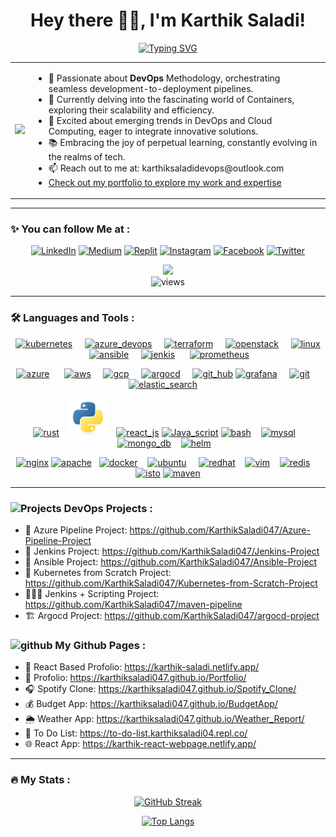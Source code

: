 <div align="center">

#  Hey there 🙋‍♂️, I'm **Karthik Saladi**! 
<p align="center">
    <a href="https://git.io/typing-svg"><img src="https://readme-typing-svg.demolab.com?font=Fira+Code&pause=1000&color=F72296&random=false&width=435&lines=%F0%9F%91%8B+Welcome+to+my+GitHub+Profile;Explore+the+World+of+Cloud+%26+DevOps" alt="Typing SVG" /></a></p>

<table>
  <tr>
    <td><img src="https://github.com/KarthikSaladi047/KarthikSaladi047/assets/105864615/57096ec8-61fe-4d01-8b35-7036bd9c455e" style="width: 100%;"></td>
    <td>
      <ul>
        <li>👀 Passionate about <b>DevOps</b> Methodology, orchestrating seamless development-to-deployment pipelines.</li>
        <li>🌱 Currently delving into the fascinating world of Containers, exploring their scalability and efficiency.</li>
        <li>💞️ Excited about emerging trends in DevOps and Cloud Computing, eager to integrate innovative solutions.</li>
        <li>📚 Embracing the joy of perpetual learning, constantly evolving in the realms of tech.</li>
        <li>📫 Reach out to me at: <a>karthiksaladidevops@outlook.com</a></li>
        <li><a href="https://karthik-saladi.netlify.app/">Check out my portfolio to explore my work and expertise</a></li>
      </ul>
    </td>
  </tr>
</table>


<!---
- 👀 Passionate about **DevOps** Methodology, orchestrating seamless development-to-deployment pipelines.
- 🌱 Currently delving into the fascinating world of Containers, exploring their scalability and efficiency.
- 💞️ Excited about emerging trends in DevOps and Cloud Computing, eager to integrate innovative solutions.
- 📚 Embracing the joy of perpetual learning, constantly evolving in the realms of tech.
- 📫 Reach out to me at: karthiksaladidevops@outlook.com

[**Check out my portfolio to explore my work and expertise.**](https://karthik-saladi.netlify.app/)

--->


---
<div align="left">

### ✨ You can follow Me at :
<!---
<div align="center">
    <img src="https://www.bitsystechnologies.com/wp-content/uploads/2022/03/DevOps.gif"> <br>
</div>
--->

<div align="center">

[![LinkedIn](https://img.shields.io/badge/LinkedIn-Connect-white?style=plastic&logo=linkedin&labelColor=blue)](https://www.linkedin.com/in/sai-sampath-karthik-saladi-76a42a259/)
[![Medium](https://img.shields.io/badge/Medium-Follow-white?style=plastic&logo=medium&labelColor=black)](https://medium.com/@karthiksaladidevops)
[![Replit](https://img.shields.io/badge/Replit-Follow-orange?style=plastic&logo=replit&labelColor=green)](https://replit.com/@KarthikSaladi04)
[![Instagram](https://img.shields.io/badge/Instagram-Follow-red?style=plastic&logo=instagram&logoColor=red)](https://www.instagram.com/mr.karthik_saladi/)
[![Facebook](https://img.shields.io/badge/Facebook-Follow-blue?style=plastic&logo=facebook&logoColor=white)](https://www.facebook.com/karthiknaidu.saisampath/)
[![Twitter](https://img.shields.io/badge/Twitter-Follow-blue?style=plastic&logo=twitter&logoColor=blue)](https://twitter.com/karthiksaladi)

<div id="header" align="center">
    <img src="https://media.giphy.com/media/f3iwJFOVOwuy7K6FFw/giphy.gif"><br>
</div>

<div width="100%" height="100" align="center">
  <img src="https://komarev.com/ghpvc/?username=KarthikSaladi047&style=flat-square&color=blue" alt="views"/>
</div>

---
<div align="left">

### 🛠️ Languages and Tools :
<!---
<div align="center">
  <img src="https://github.com/KarthikSaladi047/KarthikSaladi047/assets/105864615/b8a9e932-7db2-47c7-b6e5-b257107006b9.gif" />
</div>

<div align="center">
  <img src="https://github.com/KarthikSaladi047/KarthikSaladi047/assets/105864615/5883c52f-3a48-40c7-aa03-908a2c295e55.gif" />
</div>

<div align="center">
  <img src="https://github.com/KarthikSaladi047/KarthikSaladi047/assets/105864615/5872638e-74b3-4280-ae80-688b6b3e7f99.gif" />
</div>

--->
<p align="center"> 
    <a href="https://kubernetes.io" target="_blank" rel="noreferrer"> <img src="https://www.vectorlogo.zone/logos/kubernetes/kubernetes-icon.svg" alt="kubernetes" width="60" height="60"/></a>&nbsp;&nbsp;&nbsp;&nbsp;
    <a href="https://azure.microsoft.com/en-in/products/devops/"> <img src="https://github.com/KarthikSaladi047/KarthikSaladi047/assets/105864615/c08400fe-f179-4af0-9db0-33dbb52dac01.png" alt="azure_devops" width="60" height="60"/></a>&nbsp;&nbsp;&nbsp;&nbsp;
    <a href="https://www.terraform.io/" target="_blank" rel="noreferrer"> <img src="https://www.vectorlogo.zone/logos/terraformio/terraformio-icon.svg" alt="terraform" width="60" height="60"/></a>&nbsp;&nbsp;&nbsp;&nbsp;
    <a href="https://www.openstack.org/" target="_blank" rel="noreferrer"> <img src="https://www.vectorlogo.zone/logos/openstack/openstack-icon.svg" alt="openstack" width="60" height="60"/></a>&nbsp;&nbsp;&nbsp;&nbsp;
    <a href="https://www.linux.org/" target="_blank" rel="noreferrer"> <img src="https://www.vectorlogo.zone/logos/linux/linux-icon.svg" alt="linux" width="60" height="60"/></a> &nbsp;&nbsp;&nbsp;&nbsp;
    <a href="https://www.ansible.com/" target="_blank" rel="noreferrer"> <img src="https://www.vectorlogo.zone/logos/ansible/ansible-icon.svg" alt="ansible" width="60" height="60"/></a>&nbsp;&nbsp;&nbsp;&nbsp;
    <a href="https://www.jenkins.io/" target="_blank" rel="noreferrer"> <img src="https://www.vectorlogo.zone/logos/jenkins/jenkins-icon.svg" alt="jenkis" width="60" height="60"/></a> &nbsp;&nbsp;&nbsp;&nbsp;
    <a href="https://prometheus.io/" target="_blank" rel="noreferrer"> <img src="https://www.vectorlogo.zone/logos/prometheusio/prometheusio-icon.svg" alt="prometheus" width="60" height="60"/></a>&nbsp;&nbsp;&nbsp;&nbsp;
</p>
<p align="center">
    <a href="https://azure.microsoft.com/en-in/" target="_blank" rel="noreferrer"> <img src="https://www.vectorlogo.zone/logos/microsoft_azure/microsoft_azure-icon.svg" alt="azure" width="60" height="60"/></a>&nbsp;&nbsp;&nbsp;&nbsp;&nbsp;
    <a href="https://aws.amazon.com/" target="_blank" rel="noreferrer"> <img src="https://www.vectorlogo.zone/logos/amazon_aws/amazon_aws-ar21.svg" alt="aws" width="140" height="60"/></a>&nbsp;&nbsp;&nbsp;&nbsp;
    <a href="https://cloud.google.com/" target="_blank" rel="noreferrer"> <img src="https://www.vectorlogo.zone/logos/google_cloud/google_cloud-icon.svg" alt="gcp" width="60" height="60"/></a>&nbsp;&nbsp;&nbsp;&nbsp;
    <a href="https://argoproj.github.io/cd/" target="_blank" rel="noreferrer"> <img src="https://www.vectorlogo.zone/logos/argoprojio/argoprojio-icon.svg" alt="argocd" width="60" height="60"/></a>&nbsp;&nbsp;&nbsp;&nbsp;
    <a href="https://github.com/" target="_blank" rel="noreferrer"> <img src="https://www.vectorlogo.zone/logos/github/github-icon.svg" alt="git_hub" width="60" height="60"/></a>
    <a href="https://grafana.com/" target="_blank" rel="noreferrer"> <img src="https://www.vectorlogo.zone/logos/grafana/grafana-icon.svg" alt="grafana" width="60" height="60"/></a>&nbsp;&nbsp;&nbsp;&nbsp;
    <a href="https://git-scm.com/" target="_blank" rel="noreferrer"> <img src="https://www.vectorlogo.zone/logos/git-scm/git-scm-icon.svg" alt="git" width="60" height="60"/></a>&nbsp;&nbsp;&nbsp;&nbsp;
    <a href="https://www.elastic.co/" target="_blank" rel="noreferrer"> <img src="https://www.vectorlogo.zone/logos/elastic/elastic-icon.svg" alt="elastic_search" width="60" height="60"/></a>&nbsp;&nbsp;&nbsp;&nbsp;  
</p>
<p align="center">
    <a href="https://www.rust-lang.org/" target="_blank" rel="noreferrer"> <img src="https://www.vectorlogo.zone/logos/rust-lang/rust-lang-icon.svg" alt="rust" width="60" height="60"/></a>&nbsp;&nbsp;&nbsp;
    <a href="https://www.python.org" target="_blank" rel="noreferrer"> <img src="https://raw.githubusercontent.com/devicons/devicon/master/icons/python/python-original.svg" alt="python" width="60" height="60"/></a>&nbsp;&nbsp;&nbsp;
    <a href="https://react.dev/" target="_blank" rel="noreferrer"> <img src="https://www.vectorlogo.zone/logos/reactjs/reactjs-icon.svg" alt="react_js" width="60" height="60"/></a>
    <a href="https://www.javascript.com/" target="_blank" rel="noreferrer"> <img src="https://github.com/KarthikSaladi047/KarthikSaladi047/assets/105864615/835865f4-069c-404c-a6be-07f24f92c231.png" alt="Java_script" width="90" height="60"/></a>
    <a href="https://www.gnu.org/software/bash/manual/bash.html" target="_blank" rel="noreferrer"> <img src="https://www.vectorlogo.zone/logos/gnu_bash/gnu_bash-icon.svg" alt="bash" width="60" height="60"/></a>&nbsp;&nbsp;&nbsp;
    <a href="https://www.mysql.com/" target="_blank" rel="noreferrer"> <img src="https://www.vectorlogo.zone/logos/mysql/mysql-horizontal.svg" alt="mysql" width="100" height="60"/></a>&nbsp;&nbsp;&nbsp;
    <a href="https://www.mongodb.com/" target="_blank" rel="noreferrer"> <img src="https://www.vectorlogo.zone/logos/mongodb/mongodb-ar21.svg" alt="mongo_db" width="110" height="60"/></a>&nbsp;&nbsp;&nbsp;
    <a href="https://helm.sh/" target="_blank" rel="noreferrer"> <img src="https://www.vectorlogo.zone/logos/helmsh/helmsh-icon.svg" alt="helm" width="60" height="60"/></a>&nbsp;&nbsp;&nbsp;
</p>
<p align="center">
    <a href="https://nginx.org/" target="_blank" rel="noreferrer"> <img src="https://www.vectorlogo.zone/logos/nginx/nginx-icon.svg" alt="nginx" width="60" height="60"/></a>
    <a href="https://httpd.apache.org/" target="_blank" rel="noreferrer"> <img src="https://www.vectorlogo.zone/logos/apache/apache-ar21.svg" alt="apache" width="110" height="60"/></a>&nbsp;&nbsp;
    <a href="https://www.docker.com/" target="_blank" rel="noreferrer"> <img src="https://www.vectorlogo.zone/logos/docker/docker-official.svg" alt="docker" width="70" height="60"/></a>&nbsp;&nbsp;&nbsp;
    <a href="https://ubuntu.com/" target="_blank" rel="noreferrer"> <img src="https://www.vectorlogo.zone/logos/ubuntu/ubuntu-icon.svg" alt="ubuntu" width="60" height="60"/></a>&nbsp;&nbsp;&nbsp;&nbsp;
    <a href="https://www.redhat.com/" target="_blank" rel="noreferrer"> <img src="https://www.vectorlogo.zone/logos/redhat/redhat-icon.svg" alt="redhat" width="60" height="60"/></a>&nbsp;&nbsp;&nbsp;
    <a href="https://www.vim.org/" target="_blank" rel="noreferrer"> <img src="https://www.vectorlogo.zone/logos/vim/vim-icon.svg" alt="vim" width="60" height="60"/></a> &nbsp;&nbsp;
    <a href="https://redis.io/" target="_blank" rel="noreferrer"> <img src="https://www.vectorlogo.zone/logos/redis/redis-icon.svg" alt="redis" width="60" height="60"/></a>&nbsp;&nbsp;&nbsp;&nbsp;
    <a href="https://istio.io/" target="_blank" rel="noreferrer"> <img src="https://www.vectorlogo.zone/logos/istioio/istioio-ar21.svg" alt="isto" width="110" height="60"/></a>
    <a href="https://maven.apache.org/" target="_blank" rel="noreferrer"> <img src="https://www.vectorlogo.zone/logos/apache_maven/apache_maven-ar21.svg" alt="maven" width="100" height="60"/></a>
</p>
<!---
<p align="center">
    <a href="https://postman.com" target="_blank" rel="noreferrer"> <img src="https://www.vectorlogo.zone/logos/sap/sap-icon.svg" alt="sap" width="80" height="80"/></a>
    <a href="https://postman.com" target="_blank" rel="noreferrer"> <img src="https://www.vectorlogo.zone/logos/platform9/platform9-ar21.svg" alt="platform9" width="180" height="180"/></a>
</p>
--->

---
    
### <img src="https://cdn-icons-png.flaticon.com/512/1087/1087815.png" title="Projects" alt="Projects" width="40" height="40"/> DevOps Projects :
- 🚀 Azure Pipeline Project: <a href="https://github.com/KarthikSaladi047/Azure-Pipeline-Project"> https://github.com/KarthikSaladi047/Azure-Pipeline-Project </a>
- 🤖 Jenkins Project: <a href="https://github.com/KarthikSaladi047/Jenkins-Project">https://github.com/KarthikSaladi047/Jenkins-Project</a>
- 🔧 Ansible Project: <a href="https://github.com/KarthikSaladi047/Ansible-Project">https://github.com/KarthikSaladi047/Ansible-Project</a>
- 🎡 Kubernetes from Scratch Project: <a href="https://github.com/KarthikSaladi047/Kubernetes-from-Scratch-Project">https://github.com/KarthikSaladi047/Kubernetes-from-Scratch-Project</a>
- 🧑🏻‍💻 Jenkins + Scripting Project: <a href="https://github.com/KarthikSaladi047/maven-pipelinep">https://github.com/KarthikSaladi047/maven-pipeline</a>
- 🏗️ Argocd Project: <a href="https://github.com/KarthikSaladi047/argocd-project">https://github.com/KarthikSaladi047/argocd-project</a>

### <img src="https://logos-download.com/wp-content/uploads/2016/09/GitHub_logo.png" title="github" alt="github" width="40" height="40"/>  My Github Pages :

- 🧳 React Based Profolio: <a href="https://karthik-saladi.netlify.app/">https://karthik-saladi.netlify.app/</a>
- 📝 Profolio: <a href="https://karthiksaladi047.github.io/Portfolio">https://karthiksaladi047.github.io/Portfolio/</a>
- 🎧 Spotify Clone: <a href="https://karthiksaladi047.github.io/Spotify_Clone">https://karthiksaladi047.github.io/Spotify_Clone/</a>
- 💰 Budget App: <a href="https://karthiksaladi047.github.io/BudgetApp/">https://karthiksaladi047.github.io/BudgetApp/</a>
- 🌦️ Weather App: <a href="https://karthiksaladi047.github.io/Weather_Report/">https://karthiksaladi047.github.io/Weather_Report/</a>
- 📌 To Do List: <a href="https://to-do-list.karthiksaladi04.repl.co/">https://to-do-list.karthiksaladi04.repl.co/</a>
- 🌐 React App: <a href="https://karthik-react-webpage.netlify.app/">https://karthik-react-webpage.netlify.app/</a>

---
 
### 🔥 My Stats :
<div id="stats" align="center">
  
  [![GitHub Streak](http://github-readme-streak-stats.herokuapp.com?user=KarthikSaladi047&theme=dark&hide_border=true&border_radius=60&date_format=j%20M%5B%20Y%5D)](https://git.io/streak-stats)

  [![Top Langs](https://github-readme-stats.vercel.app/api/top-langs/?username=KarthikSaladi047&layout=compact)](https://github.com/anuraghazra/github-readme-stats)
</div>
<!---
KarthikSaladi047/KarthikSaladi047 is a ✨ special ✨ repository because its `README.md` (this file) appears on your GitHub profile.
You can click the Preview link to take a look at your changes.
--->
